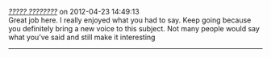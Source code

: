 *[ ????? ????????](http://an3m1.com/)* on 2012-04-23 14:49:13  
Great job here. I really enjoyed what you had to say. Keep going because you definitely bring a new voice to this subject. Not many people would say what you’ve said and still make it interesting
 

---------------------------------------
